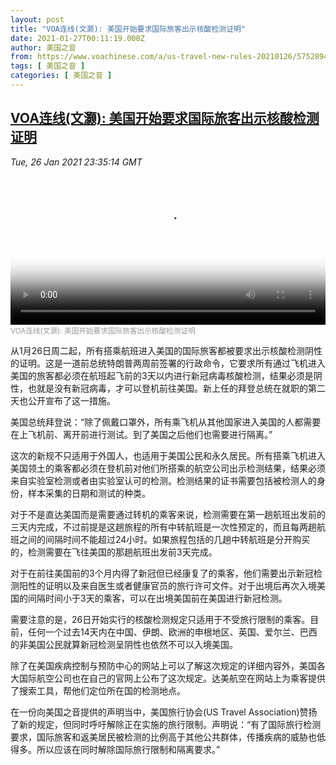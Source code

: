 ```yaml
---
layout: post
title: "VOA连线(文灏): 美国开始要求国际旅客出示核酸检测证明"
date: 2021-01-27T00:11:19.000Z
author: 美国之音
from: https://www.voachinese.com/a/us-travel-new-rules-20210126/5752894.html
tags: [ 美国之音 ]
categories: [ 美国之音 ]
---
```

<!--1611706279000-->
[VOA连线(文灏): 美国开始要求国际旅客出示核酸检测证明](https://www.voachinese.com/a/us-travel-new-rules-20210126/5752894.html)
------

<div>
<div><i>Tue, 26 Jan 2021 23:35:14 GMT</i></div><video poster="https://images.weserv.nl?url=gdb.voanews.com/55219175-5916-4239-8f65-93b5d0b41b50_tv_r1_s_w900.jpg" src="https://av.voanews.com/Videoroot/Pangeavideo/2021/01/5/55/55219175-5916-4239-8f65-93b5d0b41b50_240p.mp4" style="width:100%" controls></video><div><small style="color: #999;">VOA连线(文灏): 美国开始要求国际旅客出示核酸检测证明</small></div><p>从1月26日周二起，所有搭乘航班进入美国的国际旅客都被要求出示核酸检测阴性的证明。这是一道前总统特朗普两周前签署的行政命令，它要求所有通过飞机进入美国的旅客都必须在航班起飞前的3天以内进行新冠病毒核酸检测，结果必须是阴性，也就是没有新冠病毒，才可以登机前往美国。新上任的拜登总统在就职的第二天也公开宣布了这一措施。</p><p>美国总统拜登说：“除了佩戴口罩外，所有乘飞机从其他国家进入美国的人都需要在上飞机前、离开前进行测试。到了美国之后他们也需要进行隔离。”</p><p>这次的新规不只适用于外国人，也适用于美国公民和永久居民。所有搭乘飞机进入美国领土的乘客都必须在登机前对他们所搭乘的航空公司出示检测结果，结果必须来自实验室检测或者由实验室认可的检测。检测结果的证书需要包括被检测人的身份，样本采集的日期和测试的种类。</p><p>对于不是直达美国而是需要通过转机的乘客来说，检测需要在第一趟航班出发前的三天内完成，不过前提是这趟旅程的所有中转航班是一次性预定的，而且每两趟航班之间的间隔时间不能超过24小时。如果旅程包括的几趟中转航班是分开购买的，检测需要在飞往美国的那趟航班出发前3天完成。</p><p>对于在前往美国前的3个月内得了新冠但已经康复了的乘客，他们需要出示新冠检测阳性的证明以及来自医生或者健康官员的旅行许可文件。对于出境后再次入境美国的间隔时间小于3天的乘客，可以在出境美国前在美国进行新冠检测。</p><p>需要注意的是，26日开始实行的核酸检测规定只适用于不受旅行限制的乘客。目前，任何一个过去14天内在中国、伊朗、欧洲的申根地区、英国、爱尔兰、巴西的非美国公民就算新冠检测呈阴性也依然不可以入境美国。</p><p>除了在美国疾病控制与预防中心的网站上可以了解这次规定的详细内容外，美国各大国际航空公司也在自己的官网上公布了这次规定。达美航空在网站上为乘客提供了搜索工具，帮他们定位所在国的检测地点。</p><p>在一份向美国之音提供的声明当中，美国旅行协会(US Travel Association)赞扬了新的规定，但同时呼吁解除正在实施的旅行限制。声明说：“有了国际旅行检测要求，国际旅客和返美居民被检测的比例高于其他公共群体，传播疾病的威胁也低得多。所以应该在同时解除国际旅行限制和隔离要求。”</p>
</div>
